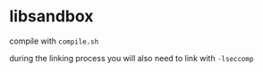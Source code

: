 # libsandbox

compile with `compile.sh`

during the linking process you will also need to link with `-lseccomp`
